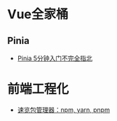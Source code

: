 # Vue全家桶
## Pinia
- [Pinia 5分钟入门不完全指北](Pinia%205%E5%88%86%E9%92%9F%E5%85%A5%E9%97%A8%E4%B8%8D%E5%AE%8C%E5%85%A8%E6%8C%87%E5%8C%97.md)

# 前端工程化

- [速览包管理器：npm, yarn, pnpm](速览包管理器：npm,%20yarn,%20pnpm.md)